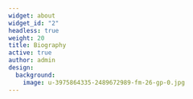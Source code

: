 ```yaml
---
widget: about
widget_id: "2"
headless: true
weight: 20
title: Biography
active: true
author: admin
design:
  background:
    image: u-3975864335-2489672989-fm-26-gp-0.jpg
---
```

